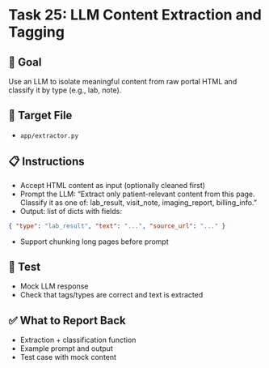# Task 25: LLM Content Extraction and Tagging

## 🎯 Goal
Use an LLM to isolate meaningful content from raw portal HTML and classify it by type (e.g., lab, note).

## 📂 Target File
- `app/extractor.py`

## 📋 Instructions
- Accept HTML content as input (optionally cleaned first)
- Prompt the LLM: “Extract only patient-relevant content from this page. Classify it as one of: lab_result, visit_note, imaging_report, billing_info.”
- Output: list of dicts with fields:
```json
{ "type": "lab_result", "text": "...", "source_url": "..." }
```
- Support chunking long pages before prompt

## 🧪 Test
- Mock LLM response
- Check that tags/types are correct and text is extracted

## ✅ What to Report Back
- Extraction + classification function
- Example prompt and output
- Test case with mock content